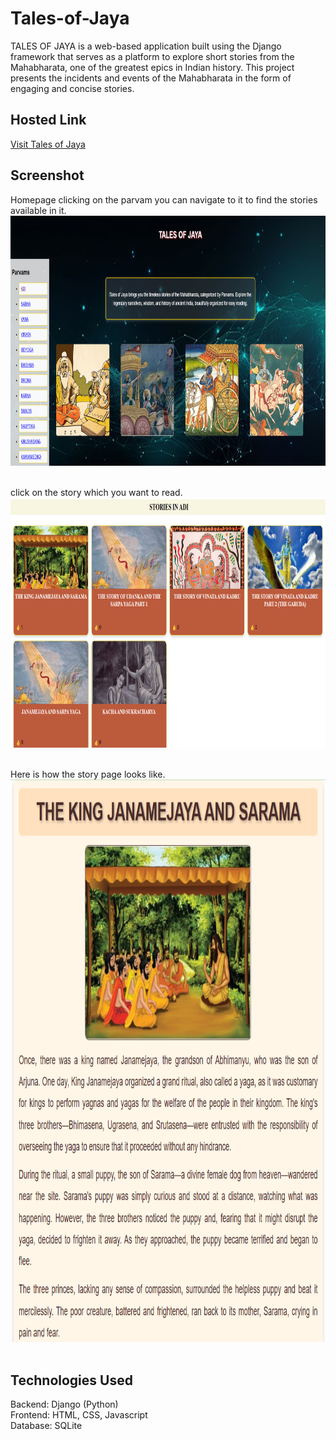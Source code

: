 # Tales-of-Jaya
TALES OF JAYA is a web-based application built using the Django framework that serves as a platform to explore short stories from the Mahabharata, one of the greatest epics in Indian history. This project presents the incidents and events of the Mahabharata in the form of engaging and concise stories.

## Hosted Link
[Visit Tales of Jaya]([https://talesofjaya.pythonanywhere.com/])

## Screenshot
Homepage
clicking on the parvam you can navigate to it to find the stories available in it.
<img src="screenshots/Screenshot 2025-03-05 190901.png" alt="Screenshot of the project" width="800" height="400"><br/><br/>

click on the story which you want to read.
<img src="screenshots/Screenshot 2025-03-05 190934.png" alt="Screenshot of the project" width="800" height = "400"><br/><br/>

Here is how the story page looks like.
<img src="screenshots/Screenshot 2025-03-05 190952.png" alt="Screenshot of the project" width="800" height = "900"><br/><br/>

## Technologies Used
Backend: Django (Python)<br> 
Frontend: HTML, CSS, Javascript <br> 
Database: SQLite




